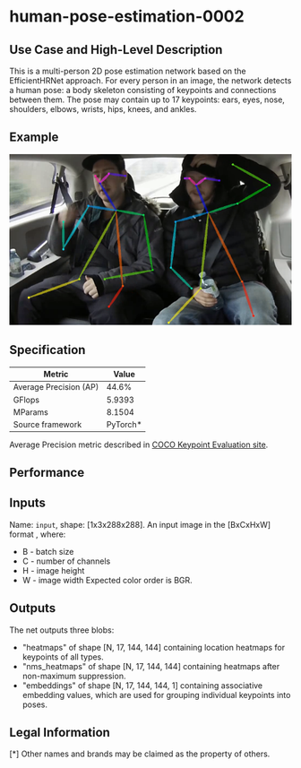 # human-pose-estimation-0002

## Use Case and High-Level Description

This is a multi-person 2D pose estimation network based on the EfficientHRNet approach.
For every person in an image, the network detects a human pose: a body skeleton consisting of keypoints and connections between them.
The pose may contain up to 17 keypoints: ears, eyes, nose, shoulders, elbows, wrists, hips, knees, and ankles.

## Example

![](./human-pose-estimation-0002.png)

## Specification

| Metric                          | Value                                     |
|---------------------------------|-------------------------------------------|
| Average Precision (AP)          | 44.6%                                     |
| GFlops                          | 5.9393                                    |
| MParams                         | 8.1504                                    |
| Source framework                | PyTorch*                                  |

Average Precision metric described in [COCO Keypoint Evaluation site](https://cocodataset.org/#keypoints-eval).

## Performance

## Inputs

Name: `input`, shape: [1x3x288x288]. An input image in the [BxCxHxW] format ,
where:
  - B - batch size
  - C - number of channels
  - H - image height
  - W - image width
Expected color order is BGR.

## Outputs

The net outputs three blobs:
  * "heatmaps" of shape [N, 17, 144, 144] containing location heatmaps for keypoints of all types.
  * "nms_heatmaps" of shape [N, 17, 144, 144] containing heatmaps after non-maximum suppression.
  * "embeddings" of shape [N, 17, 144, 144, 1] containing associative embedding values, which are used for grouping individual keypoints into poses.

## Legal Information
[*] Other names and brands may be claimed as the property of others.
